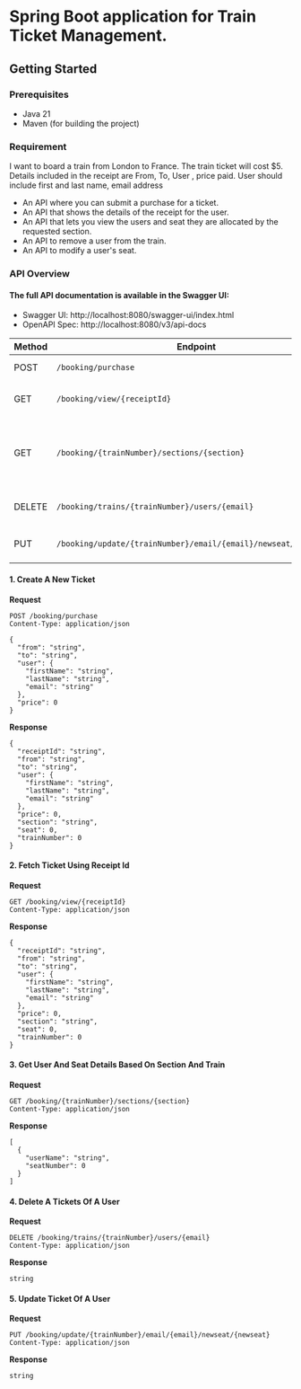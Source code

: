 # Spring Boot application for Train Ticket Management.

## Getting Started

### Prerequisites

- Java 21
- Maven (for building the project)

### Requirement
I want to board a train from London to France. The train ticket will cost $5. Details included in the receipt are From, To, User , price paid. User should include first and last name, email address

- An API where you can submit a purchase for a ticket.
- An API that shows the details of the receipt for the user.
- An API that lets you view the users and seat they are allocated by the requested section.
- An API to remove a user from the train.
- An API to modify a user's seat.


### API Overview

#### The full API documentation is available in the Swagger UI:

- Swagger UI: http://localhost:8080/swagger-ui/index.html
- OpenAPI Spec: http://localhost:8080/v3/api-docs

| Method | Endpoint                | Description                    |
|--------|--------------------------|--------------------------------|
| POST    | `/booking/purchase` | Create a new ticket         |
| GET   | `/booking/view/{receiptId}`           | Fetch ticket using receipt id            |
| GET    | `/booking/{trainNumber}/sections/{section}`      | Get user and seat details based on section and train       |
| DELETE | `/booking/trains/{trainNumber}/users/{email}`      | Delete a tickets of a user       |
| PUT | `/booking/update/{trainNumber}/email/{email}/newseat/{newseat}`      | Update a ticket of a user       |

#### 1. Create A New Ticket

**Request**
```http
POST /booking/purchase
Content-Type: application/json

{
  "from": "string",
  "to": "string",
  "user": {
    "firstName": "string",
    "lastName": "string",
    "email": "string"
  },
  "price": 0
}
```

**Response**
```http
{
  "receiptId": "string",
  "from": "string",
  "to": "string",
  "user": {
    "firstName": "string",
    "lastName": "string",
    "email": "string"
  },
  "price": 0,
  "section": "string",
  "seat": 0,
  "trainNumber": 0
}
```


#### 2. Fetch Ticket Using Receipt Id

**Request**
```http
GET /booking/view/{receiptId}
Content-Type: application/json
```

**Response**
```http
{
  "receiptId": "string",
  "from": "string",
  "to": "string",
  "user": {
    "firstName": "string",
    "lastName": "string",
    "email": "string"
  },
  "price": 0,
  "section": "string",
  "seat": 0,
  "trainNumber": 0
}
```

#### 3. Get User And Seat Details Based On Section And Train

**Request**
```http
GET /booking/{trainNumber}/sections/{section}
Content-Type: application/json
```

**Response**
```http
[
  {
    "userName": "string",
    "seatNumber": 0
  }
]
```

#### 4. Delete A Tickets Of A User

**Request**
```http
DELETE /booking/trains/{trainNumber}/users/{email}
Content-Type: application/json
```

**Response**
```http
string
```

#### 5. Update Ticket Of A User

**Request**
```http
PUT /booking/update/{trainNumber}/email/{email}/newseat/{newseat}
Content-Type: application/json
```

**Response**
```http
string
```
